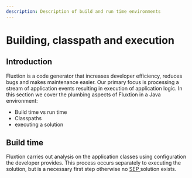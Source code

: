 ```yaml
---
description: Description of build and run time environments
---
```


# Building, classpath and execution

## Introduction

Fluxtion is a code generator that increases developer efficiency, reduces bugs and makes maintenance easier. Our primary focus is processing a stream of application events resulting in execution of application logic. In this section we cover the plumbing aspects of Fluxtion in a Java environment:

* Build time vs run time
* Classpaths
* executing a solution

## Build time 

Fluxtion carries out analysis on the application classes using configuration the developer provides. This process occurs separately to executing the solution, but is a necessary first step otherwise no [SEP ](developer/static-event-processor/)solution exists.

